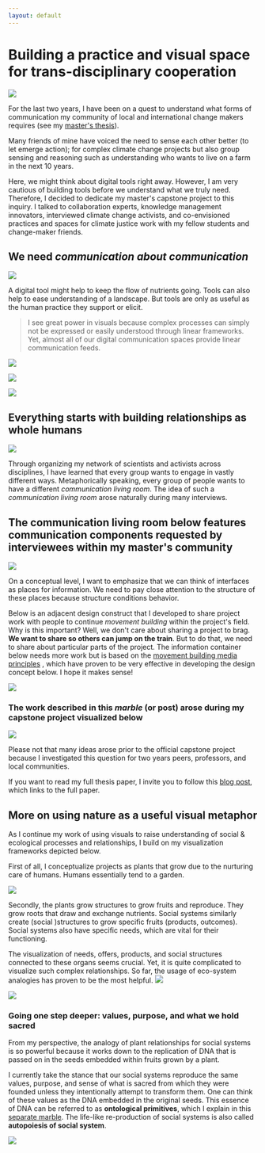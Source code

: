 ```yaml
---
layout: default
---
```

# Building a practice and visual space for trans-disciplinary cooperation
![](media/MESH-CAP_summary-graphics-HIGH-RES-08.png)

For the last two years, I have been on a quest to understand what forms of communication my community of local and international change makers requires (see my [master's thesis](https://www.omprakash.org/blog/leon-capstone-blog-week-14-overview)).  

Many friends of mine have voiced the need to sense each other better (to let emerge action); for complex climate change projects but also group sensing and reasoning such as understanding who wants to live on a farm in the next 10 years. 

Here, we might think about digital tools right away. However, I am very cautious of building tools before we understand what we truly need. Therefore, I decided to dedicate my master's capstone project to this inquiry. I talked to collaboration experts, knowledge management innovators, interviewed climate change activists, and co-envisioned practices and spaces for climate justice work with my fellow students and change-maker friends. 
## We need *communication about communication*

![](media/MESH-CAP_summary-graphics-HIGH-RES-01.png)

A digital tool might help to keep the flow of nutrients going. Tools can also help to ease understanding of a landscape. But tools are only as useful as the human practice they support or elicit.

>I see great power in visuals because complex processes can simply not be expressed or easily understood through linear frameworks. Yet, almost all of our digital communication spaces provide linear communication feeds. 

![](media/cleanshot_2024-08-24-at-17-56-47@2x.png)

![](media/MESH-CAP_summary-graphics-HIGH-RES-03.png)

![](media/MESH-CAP_summary-graphics-HIGH-RES-05.png)

## Everything starts with building relationships as whole humans

![](media/MESH-CAP_summary-graphics-HIGH-RES-06.png)

Through organizing my network of scientists and activists across disciplines, I have learned that every group wants to engage in vastly different ways. Metaphorically speaking, every group of people wants to have a different *communication living room*. The idea of such a *communication living room* arose naturally during many interviews. 

## The communication living room below features communication components requested by interviewees within my master's community

![](media/MESH-CAP_summary-graphics-HIGH-RES-02.png)

On a conceptual level, I want to emphasize that we can think of interfaces as places for information. We need to pay close attention to the structure of these places because structure conditions behavior.

Below is an adjacent design construct that I developed to share project work with people to continue *movement building* within the project's field. Why is this important? Well, we don't care about sharing a project to brag. **We want to share so others can jump on the train**. But to do that, we need to share about particular parts of the project. The information container below needs more work but is based on the  [movement building media principles](MEDIA-MOVEMENT-BUILDING-A.md) , which have proven to be very effective in developing the design concept below. I hope it makes sense! 

![](media/MESH-CAP_summary-graphics-HIGH-RES-07.png)


### The work described in this *marble* (or post) arose during my capstone project visualized below

![](media/MESH-CAP_summary-graphics-HIGH-RES-09.png)

Please not that many ideas arose prior to the official capstone project because I investigated this question for two years peers, professors, and local communities.

If you want to read my full thesis paper, I invite you to follow this [blog post](https://www.omprakash.org/blog/leon-capstone-blog-week-14-overview), which links to the full paper.

## More on using nature as a useful visual metaphor
As I continue my work of using visuals to raise understanding of social & ecological processes and relationships, I build on my visualization frameworks depicted below. 

First of all, I conceptualize projects as plants that grow due to the nurturing care of humans. Humans essentially tend to a garden. 

![](media/cleanshot_2024-08-28-at-12-36-54@2x.png)

Secondly, the plants grow structures to grow fruits and reproduce. They grow roots that draw and exchange nutrients. Social systems similarly create (social )structures to grow specific fruits (products, outcomes). Social systems also have specific needs, which are vital for their functioning. 

The visualization of needs, offers, products, and social structures connected to these organs seems crucial. Yet, it is quite complicated to visualize such complex relationships. So far, the usage of eco-system analogies has proven to be the most helpful.
![](media/cleanshot_2024-07-26-at-20-09-42@2x.png)

![](media/cleanshot_2024-07-26-at-20-10-08@2x.png)

### Going one step deeper: values, purpose, and what we hold sacred
From my perspective, the analogy of plant relationships for social systems is so powerful because it works down to the replication of DNA that is passed on in the seeds embedded within fruits grown by a plant. 

I currently take the stance that our social systems reproduce the same values, purpose, and sense of what is sacred from which they were founded unless they intentionally attempt to transform them. One can think of these values as the DNA embedded in the original seeds. This essence of DNA can be referred to as **ontological primitives**, which I explain in this [separate marble](ONTOLOGICAL-PRIMITIVES.md). The life-like re-production of social systems is also called **autopoiesis of social system**. 

![](media/cleanshot_2024-07-28-at-17-14-00@2x.png)